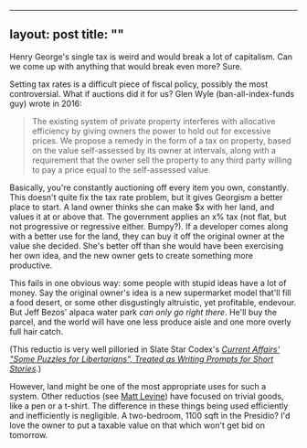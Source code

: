 ---
layout: post
title: ""
----

Henry George's single tax is weird and would break a lot of capitalism. Can we come up with anything that would break even more? Sure.

Setting tax rates is a difficult piece of fiscal policy, possibly the most controversial. What if auctions did it for us? Glen Wyle (ban-all-index-funds guy) wrote in 2016:

>The existing system of private property interferes with allocative efficiency by giving owners the power to hold out for excessive prices. We propose a remedy in the form of a tax on property, based on the value self-assessed by its owner at intervals, along with a requirement that the owner sell the property to any third party willing to pay a price equal to the self-assessed value.

Basically, you're constantly auctioning off every item you own, constantly. This doesn't quite fix the tax rate problem, but it gives Georgism a better place to start. A land owner thinks she can make $x with her land, and values it at or above that. The government applies an x% tax (not flat, but not progressive or regressive either. Bumpy?). If a developer comes along with a better use for the land, they can buy it off the original owner at the value she decided. She's better off than she would have been exercising her own idea, and the new owner gets to create something more productive. 

This fails in one obvious way: some people with stupid ideas have a lot of money. Say the original owner's idea is a new supermarket model that'll fill a food desert, or some other disgustingly altruistic, yet profitable, endevour. But Jeff Bezos' alpaca water park <i>can only go right there</i>. He'll buy the parcel, and the world will have one less produce aisle and one more overly full hair catch. 

(This reductio is very well pilloried in Slate Star Codex's [<i>Current Affairs' "Some Puzzles for Libertarians", Treated as Writing Prompts for Short Stories</i>][liber].)

However, land might be one of the most appropriate uses for such a system. Other reductios (see [Matt Levine][money]) have focused on trivial goods, like a pen or a t-shirt. The difference in these things being used efficiently and inefficiently is negligible. A two-bedroom, 1100 sqft in the Presidio? I'd love the owner to put a taxable value on that which won't get bid on tomorrow. 



[liber]: https://slatestarcodex.com/2018/02/21/current-affairs-some-puzzles-for-libertarians-treated-as-writing-prompts-for-short-stories/
[money]: https://www.bloombergquint.com/opinion/bank-bailouts-and-property-taxes
